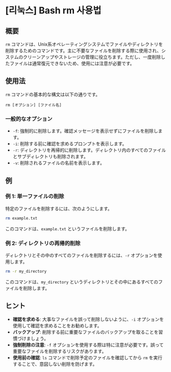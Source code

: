 # [리눅스] Bash rm 사용법

## 概要
`rm` コマンドは、Unix系オペレーティングシステムでファイルやディレクトリを削除するためのコマンドです。主に不要なファイルを削除する際に使用され、システムのクリーンアップやストレージの管理に役立ちます。ただし、一度削除したファイルは通常復元できないため、使用には注意が必要です。

## 使用法
`rm` コマンドの基本的な構文は以下の通りです。

```
rm [オプション] [ファイル名]
```

### 一般的なオプション
- `-f`: 強制的に削除します。確認メッセージを表示せずにファイルを削除します。
- `-i`: 削除する前に確認を求めるプロンプトを表示します。
- `-r`: ディレクトリを再帰的に削除します。ディレクトリ内のすべてのファイルとサブディレクトリも削除されます。
- `-v`: 削除されるファイルの名前を表示します。

## 例
### 例 1: 単一ファイルの削除
特定のファイルを削除するには、次のようにします。

```bash
rm example.txt
```

このコマンドは、`example.txt` というファイルを削除します。

### 例 2: ディレクトリの再帰的削除
ディレクトリとその中のすべてのファイルを削除するには、`-r` オプションを使用します。

```bash
rm -r my_directory
```

このコマンドは、`my_directory` というディレクトリとその中にあるすべてのファイルを削除します。

## ヒント
- **確認を求める**: 大事なファイルを誤って削除しないように、`-i` オプションを使用して確認を求めることをお勧めします。
- **バックアップ**: 削除する前に重要なファイルのバックアップを取ることを習慣づけましょう。
- **強制削除の注意**: `-f` オプションを使用する際は特に注意が必要です。誤って重要なファイルを削除するリスクがあります。
- **使用前の確認**: `ls` コマンドで削除予定のファイルを確認してから `rm` を実行することで、意図しない削除を防げます。